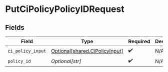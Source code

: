 # PutCiPolicyPolicyIDRequest


## Fields

| Field                                                                      | Type                                                                       | Required                                                                   | Description                                                                |
| -------------------------------------------------------------------------- | -------------------------------------------------------------------------- | -------------------------------------------------------------------------- | -------------------------------------------------------------------------- |
| `ci_policy_input`                                                          | [Optional[shared.CiPolicyInput]](undefined/models/shared/cipolicyinput.md) | :heavy_check_mark:                                                         | N/A                                                                        |
| `policy_id`                                                                | *Optional[str]*                                                            | :heavy_check_mark:                                                         | N/A                                                                        |